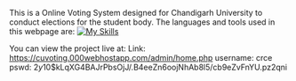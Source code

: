 This is a Online Voting System designed for Chandigarh University to conduct elections for the student body. 
The languages and tools used in this webpage are:
[![My Skills](https://skillicons.dev/icons?i=js,html,bootstrap,php,mysql)](https://skillicons.dev)

You can view the project live at:
Link:  https://cuvoting.000webhostapp.com/admin/home.php
username: crce
pswd: $2y$10$kLqXG4BAJrPbsOjJ/.B4eeZn6oojNhAb8l5/cb9eZvFnYU.pz2qni
